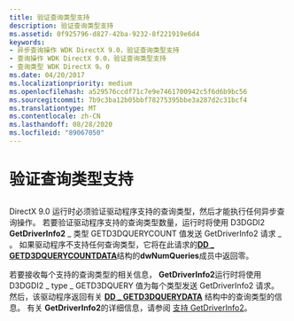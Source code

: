 ```yaml
---
title: 验证查询类型支持
description: 验证查询类型支持
ms.assetid: 0f925796-d827-42ba-9232-8f221919e6d4
keywords:
- 异步查询操作 WDK DirectX 9.0，验证查询类型支持
- 查询操作 WDK DirectX 9.0，验证查询类型支持
- 查询类型 WDK DirectX 9。0
ms.date: 04/20/2017
ms.localizationpriority: medium
ms.openlocfilehash: a529576ccdf71c7e9e7461700942c5f6d6b9bc56
ms.sourcegitcommit: 7b9c3ba12b05bbf78275395bbe3a287d2c31bcf4
ms.translationtype: MT
ms.contentlocale: zh-CN
ms.lasthandoff: 08/28/2020
ms.locfileid: "89067050"
---
```

# <a name="verifying-support-of-query-types"></a>验证查询类型支持


## <span id="ddk_verifying_support_of_query_types_gg"></span><span id="DDK_VERIFYING_SUPPORT_OF_QUERY_TYPES_GG"></span>


DirectX 9.0 运行时必须验证驱动程序支持的查询类型，然后才能执行任何异步查询操作。 若要验证驱动程序支持的查询类型数量，运行时将使用 D3DGDI2 **GetDriverInfo2** \_ 类型 GETD3DQUERYCOUNT 值发送 GetDriverInfo2 请求 \_ 。 如果驱动程序不支持任何查询类型，它将在此请求的[**DD \_ GETD3DQUERYCOUNTDATA**](/windows-hardware/drivers/ddi/d3dhal/ns-d3dhal-_dd_getd3dquerycountdata)结构的**dwNumQueries**成员中返回零。

若要接收每个支持的查询类型的相关信息， **GetDriverInfo2**运行时将使用 D3DGDI2 \_ type \_ GETD3DQUERY 值为每个类型发送 GetDriverInfo2 请求。 然后，该驱动程序返回有关 [**DD \_ GETD3DQUERYDATA**](/windows-hardware/drivers/ddi/d3dhal/ns-d3dhal-_dd_getd3dquerydata) 结构中的查询类型的信息。 有关 **GetDriverInfo2**的详细信息，请参阅 [支持 GetDriverInfo2](supporting-getdriverinfo2.md)。

 

